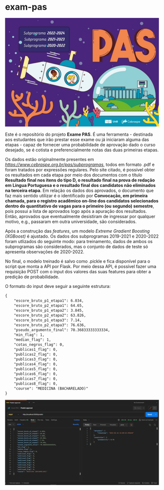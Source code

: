 # exam-pas

![PAS_logo](reports/figures/PAS_logo.jpeg)

Este é o repositório do projeto **Exame PAS**. É uma ferramenta - destinada aos estudantes que irão prestar esse exame ou já iniciaram alguma das etapas - capaz de fornecer uma probabilidade de aprovação dado o curso desejado, se é cotista e preferencialmente notas das duas primeiras etapas.

Os dados estão originalmente presentes em *https://www.cebraspe.org.br/pas/subprogramas*, todos em formato .pdf e foram tratados por expressões regulares. Pelo site citado, é possível obter os resultados em cada etapa por meio dos documentos com o título **Resultado final nos itens do tipo D, o resultado final na prova de redação em Língua Portuguesa e o resultado final dos candidatos não eliminados na terceira etapa**. Em relação os dados dos aprovados, o documento que faz mais sentido utilizar é o identificado por **Convocação, em primeira chamada, para o registro acadêmico on-line dos candidatos selecionados dentro do quantitativo de vagas para o primeiro (ou segundo) semestre**, pois possui a lista de aprovados logo após a apuração dos resultados. Então, aprovados que eventualmente desistiram de ingressar por qualquer motivo, e.g., passaram em outra universidade, são considerados.

Após a construção das *features*, um modelo *Extreme Gradient Boosting (XGBoost)* é ajustado. Os dados dos subprogramas 2019-2021 e 2020-2022 foram utlizados do seguinte modo: para treinamento, dados de ambos os subprogramas são considerados, mas o conjunto de dados de teste só apresenta observações de 2020-2022.

No final, o modelo treinado é salvo como .pickle e fica disponível para o script que monta a API por Flask. Por meio dessa API, é possível fazer uma requisição POST com o input dos valores das suas features para obter a predição de probabilidade.

O formato do input deve seguir a seguinte estrutura:

```
{
    "escore_bruto_p1_etapa1": 6.034,
    "escore_bruto_p2_etapa1": 64.65,
    "escore_bruto_p1_etapa2": 3.845,
    "escore_bruto_p2_etapa2": 63.826,
    "escore_bruto_p1_etapa3": 7.14,
    "escore_bruto_p2_etapa3": 76.636,
    "pseudo_argumento_final": 70.36833333333334,
    "min_flag": 1,
    "median_flag": 1,
    "cotas_negros_flag": 0,
    "publicas1_flag": 0,
    "publicas2_flag": 0,
    "publicas3_flag": 0,
    "publicas4_flag": 0,
    "publicas5_flag": 0,
    "publicas6_flag": 0,
    "publicas7_flag": 0,
    "publicas8_flag": 0,
    "course": "MEDICINA (BACHARELADO)"
}
```

![post_example](reports/figures/prediction_post_example.PNG)